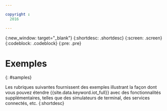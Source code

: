 ```yaml
---

copyright :
  2016

---
```


{:new_window: target="_blank"}
{:shortdesc: .shortdesc}
{:screen: .screen}
{:codeblock: .codeblock}
{:pre: .pre}

# Exemples
{: #samples}

Les rubriques suivantes fournissent des exemples illustrant la façon dont vous pouvez étendre {{site.data.keyword.iot_full}} avec des fonctionnalités supplémentaires, telles que des simulateurs de terminal, des services connectés, etc. {:shortdesc}
